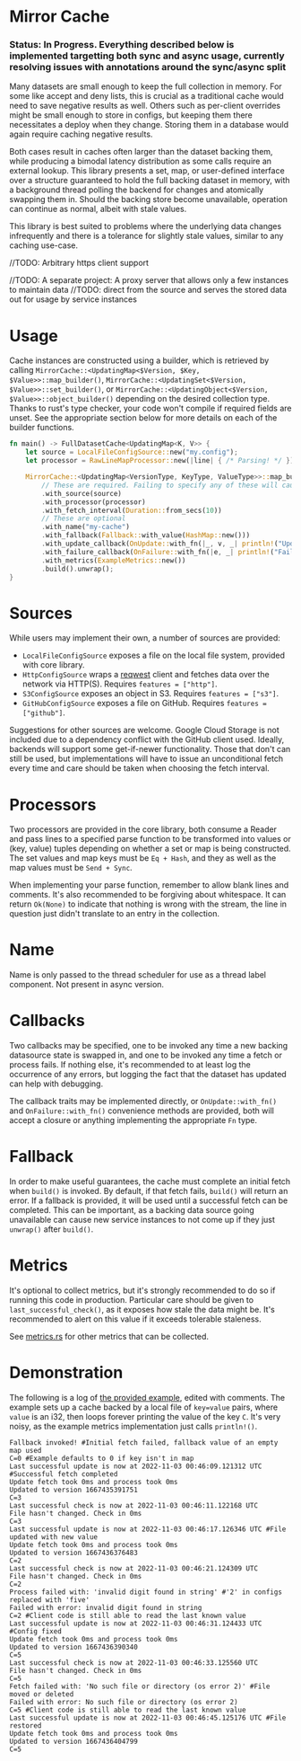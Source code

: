 Mirror Cache
============

### Status: In Progress. Everything described below is implemented targetting both sync and async usage, currently resolving issues with annotations around the sync/async split

Many datasets are small enough to keep the full collection in memory. For some like accept and
deny lists, this is crucial as a traditional cache would need to save negative results as well.
Others such as per-client overrides might be small enough to store in configs, but keeping them
there necessitates a deploy when they change. Storing them in a database would again require
caching negative results.

Both cases result in caches often larger than the dataset backing them, while producing a
bimodal latency distribution as some calls require an external lookup. This library presents
a set, map, or user-defined interface over a structure guaranteed to hold the full backing
dataset in memory, with a background thread polling the backend for changes and atomically
swapping them in. Should the backing store become unavailable, operation can continue as
normal, albeit with stale values.

This library is best suited to problems where the underlying data changes infrequently and
there is a tolerance for slightly stale values, similar to any caching use-case.

//TODO: Arbitrary https client support

//TODO: A separate project: A proxy server that allows only a few instances to maintain data 
//TODO: direct from the source and serves the stored data out for usage by service instances 

Usage
=====

Cache instances are constructed using a builder, which is retrieved by calling
`MirrorCache::<UpdatingMap<$Version, $Key, $Value>>::map_builder()`,
`MirrorCache::<UpdatingSet<$Version, $Value>>::set_builder()`, or
`MirrorCache::<UpdatingObject<$Version, $Value>>::object_builder()`
depending on the desired collection type. Thanks to rust's type checker, your code 
won't compile if required fields are unset. See the appropriate section below for 
more details on each of the builder functions.

```rust
fn main() -> FullDatasetCache<UpdatingMap<K, V>> {
    let source = LocalFileConfigSource::new("my.config");
    let processor = RawLineMapProcessor::new(|line| { /* Parsing! */ });

    MirrorCache::<UpdatingMap<VersionType, KeyType, ValueType>>::map_builder()
        // These are required. Failing to specify any of these will cause type-checker errors.
        .with_source(source)
        .with_processor(processor)
        .with_fetch_interval(Duration::from_secs(10))
        // These are optional
        .with_name("my-cache")
        .with_fallback(Fallback::with_value(HashMap::new()))
        .with_update_callback(OnUpdate::with_fn(|_, v, _| println!("Updated to version {}", v)))
        .with_failure_callback(OnFailure::with_fn(|e, _| println!("Failed with error: {}", e)))
        .with_metrics(ExampleMetrics::new())
        .build().unwrap();
}
```

Sources
=======

While users may implement their own, a number of sources are provided:

- `LocalFileConfigSource` exposes a file on the local file system, provided with core library.
- `HttpConfigSource` wraps a [reqwest](https://github.com/seanmonstar/reqwest) client and
  fetches data over the network via HTTP(S). Requires `features = ["http"]`.
- `S3ConfigSource` exposes an object in S3. Requires `features = ["s3"]`.
- `GitHubConfigSource` exposes a file on GitHub. Requires `features = ["github"]`.

Suggestions for other sources are welcome. Google Cloud Storage is not included due to a 
dependency conflict with the GitHub client used. Ideally, backends will
support some get-if-newer functionality. Those that don't can still be used, but
implementations will have to issue an unconditional fetch every time and care should be
taken when choosing the fetch interval.


Processors
==========

Two processors are provided in the core library, both consume a Reader and pass lines to a
specified parse function to be transformed into values or (key, value) tuples depending on
whether a set or map is being constructed. The set values and map keys must be `Eq + Hash`,
and they as well as the map values must be `Send + Sync`.

When implementing your parse function, remember to allow blank lines and comments. It's also
recommended to be forgiving about whitespace. It can return `Ok(None)` to indicate that
nothing is wrong with the stream, the line in question just didn't translate to an entry in
the collection.


Name
====

Name is only passed to the thread scheduler for use as a thread label component. Not present in
async version.


Callbacks
=========

Two callbacks may be specified, one to be invoked any time a new backing datasource state
is swapped in, and one to be invoked any time a fetch or process fails. If nothing else,
it's recommended to at least log the occurrence of any errors, but logging the fact that
the dataset has updated can help with debugging.

The callback traits may be implemented directly, or `OnUpdate::with_fn()` and
`OnFailure::with_fn()` convenience methods are provided, both will accept a closure or
anything implementing the appropriate `Fn` type.


Fallback
========

In order to make useful guarantees, the cache must complete an initial fetch when `build()`
is invoked. By default, if that fetch fails, `build()` will return an error. If a fallback
is provided, it will be used until a successful fetch can be completed. This can be
important, as a backing data source going unavailable can cause new service instances to
not come up if they just `unwrap()` after `build()`.


Metrics
=======

It's optional to collect metrics, but it's strongly recommended to do so if running this code
in production. Particular care should be given to `last_successful_check()`, as it exposes how
stale the data might be. It's recommended to alert on this value if it exceeds tolerable
staleness.

See [metrics.rs](shared/src/metrics.rs) for other metrics that can be collected.


Demonstration
=============

The following is a log of [the provided example](examples/local-example.rs), edited with comments.
The example sets up a cache backed by a local file of `key=value` pairs, where `value` is an
i32, then loops forever printing the value of the key `C`. It's very noisy, as the example
metrics implementation just calls `println!()`.

```
Fallback invoked! #Initial fetch failed, fallback value of an empty map used
C=0 #Example defaults to 0 if key isn't in map
Last successful update is now at 2022-11-03 00:46:09.121312 UTC #Successful fetch completed
Update fetch took 0ms and process took 0ms
Updated to version 1667435391751
C=3
Last successful check is now at 2022-11-03 00:46:11.122168 UTC
File hasn't changed. Check in 0ms
C=3
Last successful update is now at 2022-11-03 00:46:17.126346 UTC #File updated with new value
Update fetch took 0ms and process took 0ms
Updated to version 1667436376483
C=2
Last successful check is now at 2022-11-03 00:46:21.124309 UTC
File hasn't changed. Check in 0ms
C=2
Process failed with: 'invalid digit found in string' #'2' in configs replaced with 'five'
Failed with error: invalid digit found in string
C=2 #Client code is still able to read the last known value
Last successful update is now at 2022-11-03 00:46:31.124433 UTC #Config fixed
Update fetch took 0ms and process took 0ms
Updated to version 1667436390340
C=5
Last successful check is now at 2022-11-03 00:46:33.125560 UTC
File hasn't changed. Check in 0ms
C=5
Fetch failed with: 'No such file or directory (os error 2)' #File moved or deleted
Failed with error: No such file or directory (os error 2)
C=5 #Client code is still able to read the last known value
Last successful update is now at 2022-11-03 00:46:45.125176 UTC #File restored
Update fetch took 0ms and process took 0ms
Updated to version 1667436404799
C=5
```
